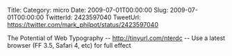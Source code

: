 Title: 
Category: micro
Date: 2009-07-01T00:00:00
Slug: 2009-07-01T00:00:00
TwitterId: 2423597040
TweetUrl: https://twitter.com/mark_philpot/status/2423597040

The Potential of Web Typography --  http://tinyurl.com/nterdc -- Use a latest browser (FF 3.5, Safari 4, etc) for full effect